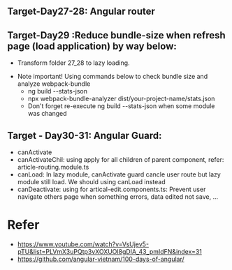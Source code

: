 ## Target-Day27-28: Angular router
## Target-Day29 :Reduce bundle-size when refresh page (load application) by way below:
 - Transform folder 27_28 to lazy loading.
 * Note important! Using commands below to check bundle size and analyze webpack-bundle
    - ng build --stats-json
    - npx webpack-bundle-analyzer dist/your-project-name/stats.json  
    - Don't forget re-execute ng build --stats-json when some module was changed

## Target - Day30-31: Angular Guard:
 - canActivate
 - canActivateChil: using apply for all children of parent component, refer: article-routing.module.ts
 - canLoad: In lazy module, canActivate guard cancle user route but lazy module still load. We should using canLoad instead
 - canDeactivate: using for artical-edit.components.ts: Prevent user navigate others page when something errors, data edited not save, ...

 # Refer
 - https://www.youtube.com/watch?v=VsUjev5-pTU&list=PLVmX3uPQtp3vXOXUOl8gDIA_43_pmIdFN&index=31
 - https://github.com/angular-vietnam/100-days-of-angular/
 
